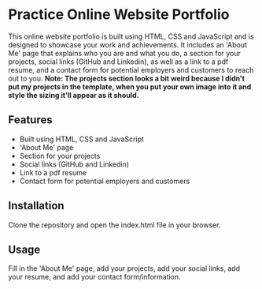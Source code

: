 # Practice Online Website Portfolio

This online website portfolio is built using HTML, CSS and JavaScript and is designed to showcase your work and achievements. It includes an 'About Me' page that explains who you are and what you do, a section for your projects, social links (GitHub and Linkedin), as well as a link to a pdf resume, and a contact form for potential employers and customers to reach out to you. 
**Note: The projects section looks a bit weird because I didn't put my projects in the template, when you put your own image into it and style the sizing it'll appear as it should.**

## Features

- Built using HTML, CSS and JavaScript
- 'About Me' page
- Section for your projects
- Social links (GitHub and Linkedin)
- Link to a pdf resume
- Contact form for potential employers and customers

## Installation

Clone the repository and open the index.html file in your browser.

## Usage

Fill in the 'About Me' page, add your projects, add your social links, add your resume, and add your contact form/information.
